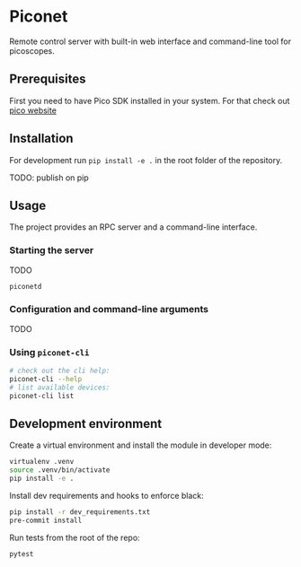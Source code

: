 # Piconet

Remote control server with built-in web interface and command-line tool for picoscopes.

## Prerequisites

First you need to have Pico SDK installed in your system. For that check out [pico website](https://www.picotech.com/downloads)

## Installation

For development run `pip install -e .` in the root folder of the repository.

TODO: publish on pip

## Usage

The project provides an RPC server and a command-line interface.

### Starting the server

TODO

```sh
piconetd
```

### Configuration and command-line arguments

TODO

### Using `piconet-cli`

```sh
# check out the cli help:
piconet-cli --help
# list available devices:
piconet-cli list
```

## Development environment

Create a virtual environment and install the module in developer mode:

```sh
virtualenv .venv
source .venv/bin/activate
pip install -e .
```

Install dev requirements and hooks to enforce black:

```sh
pip install -r dev_requirements.txt
pre-commit install
```

Run tests from the root of the repo:

```sh
pytest
```

